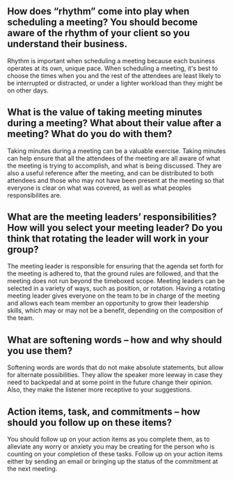 ## How does “rhythm” come into play when scheduling a meeting?  You should become aware of the rhythm of your client so you understand their business.

Rhythm is important when scheduling a meeting because each business operates at its own, unique pace.  When scheduling a meeting, it's best to choose the times when you and the rest of the attendees are least likely to be interrupted or distracted, or under a lighter workload than they might be on other days.

## What is the value of taking meeting minutes during a meeting?  What about their value after a meeting?  What do you do with them?

Taking minutes during a meeting can be a valuable exercise.  Taking minutes can help ensure that all the attendees of the meeting are all aware of what the meeting is trying to accomplish, and what is being discussed.  They are also a useful reference after the meeting, and can be distributed to both attendees and those who may not have been present at the meeting so that everyone is clear on what was covered, as well as what peoples responsibilites are.  

## What are the meeting leaders’ responsibilities?  How will you select your meeting leader?  Do you think that rotating the leader will work in your group?

The meeting leader is responsible for ensuring that the agenda set forth for the meeting is adhered to, that the ground rules are followed, and that the meeting does not run beyond the timeboxed scope.  Meeting leaders can be selected in a variety of ways, such as position, or rotation.  Having a rotating meeting leader gives everyone on the team to be in charge of the meeting and allows each team member an opportunity to grow their leadership skills, which may or may not be a benefit, depending on the composition of the team.

## What are softening words – how and why should you use them?

Softening words are words that do not make absolute statements, but allow for alternate possibilities.  They allow the speaker more leeway in case they need to backpedal and at some point in the future change their opinion.  Also, they make the listener more receptive to your suggestions.

## Action items, task, and commitments – how should you follow up on these items?

You should follow up on your action items as you complete them, as to alleviate any worry or anxiety you may be creating for the person who is counting on your completion of these tasks.  Follow up on your action items either by sending an email or bringing up the status of the commitment at the next meeting.
